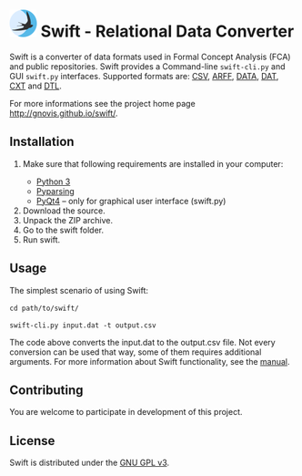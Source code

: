 # ![](swift_fca/resources/images/swift_icon.ico?raw=true "Swift FCA") **Swift - Relational Data Converter** 

Swift is a converter of data formats used in Formal Concept Analysis (FCA) and public repositories. Swift provides a Command-line `swift-cli.py` and GUI `swift.py` interfaces. Supported formats are: [CSV](https://en.wikipedia.org/wiki/Comma-separated_values),
[ARFF](http://weka.wikispaces.com/ARFF+%28book+version%29),
[DATA](http://www.cs.washington.edu/dm/vfml/appendixes/c45.htm),
[DAT](http://fcalgs.sourceforge.net/format.html),
[CXT](http://www.upriss.org.uk/fca/fcafileformats.html#Burmeister) and
[DTL](http://gnovis.github.io/swift/manual.html#dtl).

For more informations see the project home page http://gnovis.github.io/swift/.

## Installation

<ol>
<li>Make sure that following requirements are installed in your computer:</li>
<ul>
<li>
<a href="https://www.python.org/">Python 3</a>
</li>
<li>
<a href="https://pyparsing.wikispaces.com/">Pyparsing</a>
</li>
<li>
<a href="http://www.riverbankcomputing.co.uk/software/pyqt/intro">PyQt4</a> &ndash; only for graphical user interface (swift.py)  
</li>
</ul>
<li>Download the source.</li>
<li>Unpack the ZIP archive.</li>
<li>Go to the swift folder.</li>
<li>Run swift.</li>
</ol>

## Usage
The simplest scenario of using Swift:

```
cd path/to/swift/
```

```
swift-cli.py input.dat -t output.csv
```
The code above converts the input.dat to the output.csv file. Not every conversion can be used that way, some of them requires additional arguments. For more information about Swift functionality, see the [manual](http://gnovis.github.io/swift/manual.html).

## Contributing
You are welcome to participate in development of this project.

## License
Swift is distributed under the [GNU GPL v3](http://www.gnu.org/licenses/gpl-3.0.html). 
